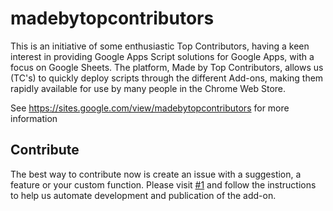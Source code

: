 # madebytopcontributors
This is an initiative of some enthusiastic Top Contributors, having a keen interest in providing Google Apps Script solutions for Google Apps, with a focus on Google Sheets. The platform, Made by Top Contributors, allows us (TC's) to quickly deploy scripts through the different Add-ons, making them rapidly available for use by many people in the Chrome Web Store.

See https://sites.google.com/view/madebytopcontributors for more information

## Contribute

The best way to contribute now is create an issue with a suggestion, a feature or your custom function.
Please visit [#1](../../issues/1) and follow the instructions to help us automate development and publication of the add-on.
